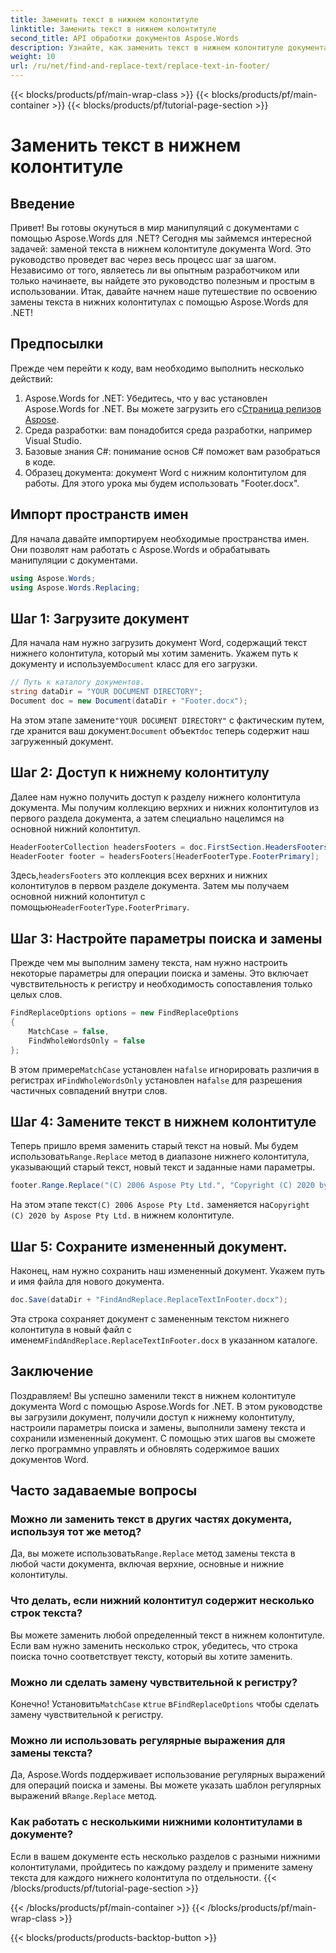 ```yaml
---
title: Заменить текст в нижнем колонтитуле
linktitle: Заменить текст в нижнем колонтитуле
second_title: API обработки документов Aspose.Words
description: Узнайте, как заменить текст в нижнем колонтитуле документа Word с помощью Aspose.Words для .NET. Следуйте этому руководству, чтобы освоить замену текста с подробными примерами.
weight: 10
url: /ru/net/find-and-replace-text/replace-text-in-footer/
---
```


{{< blocks/products/pf/main-wrap-class >}}
{{< blocks/products/pf/main-container >}}
{{< blocks/products/pf/tutorial-page-section >}}

# Заменить текст в нижнем колонтитуле

## Введение

Привет! Вы готовы окунуться в мир манипуляций с документами с помощью Aspose.Words для .NET? Сегодня мы займемся интересной задачей: заменой текста в нижнем колонтитуле документа Word. Это руководство проведет вас через весь процесс шаг за шагом. Независимо от того, являетесь ли вы опытным разработчиком или только начинаете, вы найдете это руководство полезным и простым в использовании. Итак, давайте начнем наше путешествие по освоению замены текста в нижних колонтитулах с помощью Aspose.Words для .NET!

## Предпосылки

Прежде чем перейти к коду, вам необходимо выполнить несколько действий:

1.  Aspose.Words for .NET: Убедитесь, что у вас установлен Aspose.Words for .NET. Вы можете загрузить его с[Страница релизов Aspose](https://releases.aspose.com/words/net/).
2. Среда разработки: вам понадобится среда разработки, например Visual Studio.
3. Базовые знания C#: понимание основ C# поможет вам разобраться в коде.
4. Образец документа: документ Word с нижним колонтитулом для работы. Для этого урока мы будем использовать "Footer.docx".

## Импорт пространств имен

Для начала давайте импортируем необходимые пространства имен. Они позволят нам работать с Aspose.Words и обрабатывать манипуляции с документами.

```csharp
using Aspose.Words;
using Aspose.Words.Replacing;
```

## Шаг 1: Загрузите документ

 Для начала нам нужно загрузить документ Word, содержащий текст нижнего колонтитула, который мы хотим заменить. Укажем путь к документу и используем`Document` класс для его загрузки.

```csharp
// Путь к каталогу документов.
string dataDir = "YOUR DOCUMENT DIRECTORY";
Document doc = new Document(dataDir + "Footer.docx");
```

 На этом этапе замените`"YOUR DOCUMENT DIRECTORY"` с фактическим путем, где хранится ваш документ.`Document` объект`doc` теперь содержит наш загруженный документ.

## Шаг 2: Доступ к нижнему колонтитулу

Далее нам нужно получить доступ к разделу нижнего колонтитула документа. Мы получим коллекцию верхних и нижних колонтитулов из первого раздела документа, а затем специально нацелимся на основной нижний колонтитул.

```csharp
HeaderFooterCollection headersFooters = doc.FirstSection.HeadersFooters;
HeaderFooter footer = headersFooters[HeaderFooterType.FooterPrimary];
```

 Здесь,`headersFooters` это коллекция всех верхних и нижних колонтитулов в первом разделе документа. Затем мы получаем основной нижний колонтитул с помощью`HeaderFooterType.FooterPrimary`.

## Шаг 3: Настройте параметры поиска и замены

Прежде чем мы выполним замену текста, нам нужно настроить некоторые параметры для операции поиска и замены. Это включает чувствительность к регистру и необходимость сопоставления только целых слов.

```csharp
FindReplaceOptions options = new FindReplaceOptions
{
    MatchCase = false,
    FindWholeWordsOnly = false
};
```

 В этом примере`MatchCase` установлен на`false` игнорировать различия в регистрах и`FindWholeWordsOnly` установлен на`false` для разрешения частичных совпадений внутри слов.

## Шаг 4: Замените текст в нижнем колонтитуле

 Теперь пришло время заменить старый текст на новый. Мы будем использовать`Range.Replace` метод в диапазоне нижнего колонтитула, указывающий старый текст, новый текст и заданные нами параметры.

```csharp
footer.Range.Replace("(C) 2006 Aspose Pty Ltd.", "Copyright (C) 2020 by Aspose Pty Ltd.", options);
```

 На этом этапе текст`(C) 2006 Aspose Pty Ltd.` заменяется на`Copyright (C) 2020 by Aspose Pty Ltd.` в нижнем колонтитуле.

## Шаг 5: Сохраните измененный документ.

Наконец, нам нужно сохранить наш измененный документ. Укажем путь и имя файла для нового документа.

```csharp
doc.Save(dataDir + "FindAndReplace.ReplaceTextInFooter.docx");
```

 Эта строка сохраняет документ с замененным текстом нижнего колонтитула в новый файл с именем`FindAndReplace.ReplaceTextInFooter.docx` в указанном каталоге.

## Заключение

Поздравляем! Вы успешно заменили текст в нижнем колонтитуле документа Word с помощью Aspose.Words for .NET. В этом руководстве вы загрузили документ, получили доступ к нижнему колонтитулу, настроили параметры поиска и замены, выполнили замену текста и сохранили измененный документ. С помощью этих шагов вы сможете легко программно управлять и обновлять содержимое ваших документов Word.

## Часто задаваемые вопросы

### Можно ли заменить текст в других частях документа, используя тот же метод?
 Да, вы можете использовать`Range.Replace` метод замены текста в любой части документа, включая верхние, основные и нижние колонтитулы.

### Что делать, если нижний колонтитул содержит несколько строк текста?
Вы можете заменить любой определенный текст в нижнем колонтитуле. Если вам нужно заменить несколько строк, убедитесь, что строка поиска точно соответствует тексту, который вы хотите заменить.

### Можно ли сделать замену чувствительной к регистру?
 Конечно! Установить`MatchCase` к`true` в`FindReplaceOptions` чтобы сделать замену чувствительной к регистру.

### Можно ли использовать регулярные выражения для замены текста?
Да, Aspose.Words поддерживает использование регулярных выражений для операций поиска и замены. Вы можете указать шаблон регулярных выражений в`Range.Replace` метод.

### Как работать с несколькими нижними колонтитулами в документе?
Если в вашем документе есть несколько разделов с разными нижними колонтитулами, пройдитесь по каждому разделу и примените замену текста для каждого нижнего колонтитула по отдельности.
{{< /blocks/products/pf/tutorial-page-section >}}

{{< /blocks/products/pf/main-container >}}
{{< /blocks/products/pf/main-wrap-class >}}

{{< blocks/products/products-backtop-button >}}
